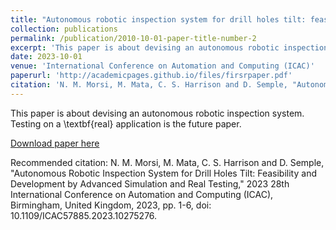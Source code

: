 ```yaml
---
title: "Autonomous robotic inspection system for drill holes tilt: feasibility and development by advanced simulation and real testing"
collection: publications
permalink: /publication/2010-10-01-paper-title-number-2
excerpt: 'This paper is about devising an autonomous robotic inspection system. Testing on a \textbf{real} application is the future paper '
date: 2023-10-01
venue: 'International Conference on Automation and Computing (ICAC)'
paperurl: 'http://academicpages.github.io/files/firsrpaper.pdf'
citation: 'N. M. Morsi, M. Mata, C. S. Harrison and D. Semple, "Autonomous Robotic Inspection System for Drill Holes Tilt: Feasibility and Development by Advanced Simulation and Real Testing," 2023 28th International Conference on Automation and Computing (ICAC), Birmingham, United Kingdom, 2023, pp. 1-6, doi: 10.1109/ICAC57885.2023.10275276.'
---
```

This paper is about devising an autonomous robotic inspection system. Testing on a \textbf{real} application is the future paper.

[Download paper here](http://academicpages.github.io/files/firsrpaper.pdf)

Recommended citation: N. M. Morsi, M. Mata, C. S. Harrison and D. Semple, "Autonomous Robotic Inspection System for Drill Holes Tilt: Feasibility and Development by Advanced Simulation and Real Testing," 2023 28th International Conference on Automation and Computing (ICAC), Birmingham, United Kingdom, 2023, pp. 1-6, doi: 10.1109/ICAC57885.2023.10275276.



